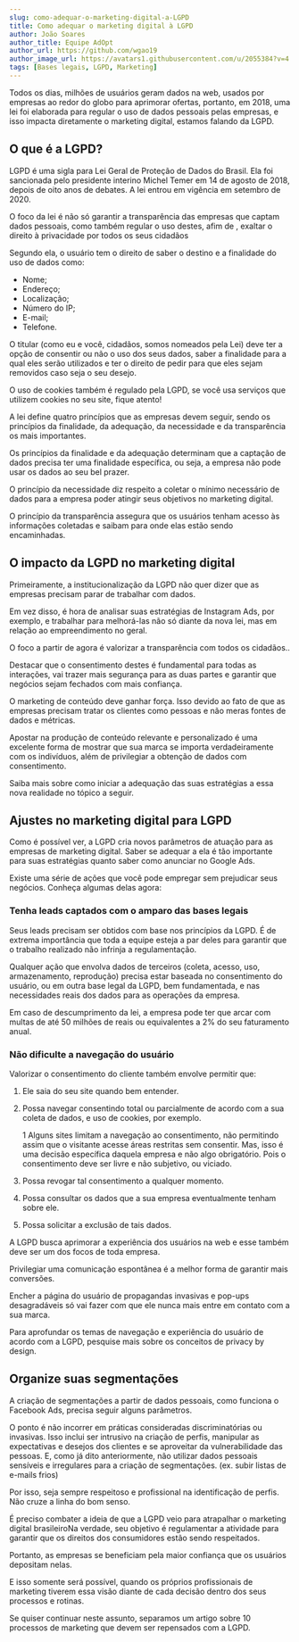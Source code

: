 ```yaml
---
slug: como-adequar-o-marketing-digital-a-LGPD
title: Como adequar o marketing digital à LGPD
author: João Soares
author_title: Equipe AdOpt
author_url: https://github.com/wgao19
author_image_url: https://avatars1.githubusercontent.com/u/2055384?v=4
tags: [Bases legais, LGPD, Marketing]
---
```


Todos os dias, milhões de usuários geram dados na web, usados por empresas ao redor do globo para aprimorar ofertas, portanto, em 2018, uma lei foi elaborada para regular o uso de dados pessoais pelas empresas, e isso impacta diretamente o marketing digital, estamos falando da LGPD.

## O que é a LGPD?

LGPD é uma sigla para Lei Geral de Proteção de Dados do Brasil. Ela foi sancionada pelo presidente interino Michel Temer em 14 de agosto de 2018, depois de oito anos de debates. A lei entrou em vigência em setembro de 2020.

O foco da lei é não só garantir a transparência das empresas que captam dados pessoais, como também regular o uso destes, afim de , exaltar o direito à privacidade por todos os seus cidadãos

Segundo ela, o usuário tem o direito de saber o destino e a finalidade do uso de dados como:

- Nome;
- Endereço;
- Localização;
- Número do IP;
- E-mail;
- Telefone.

O titular (como eu e você, cidadãos,  somos nomeados pela Lei)  deve ter a opção de consentir ou não o uso dos seus dados, saber a finalidade para a qual eles serão utilizados e ter o direito de pedir para que eles sejam removidos caso seja o seu desejo.

O uso de cookies também é regulado pela LGPD, se você usa serviços que utilizem cookies no seu site, fique atento!

A lei define quatro princípios que as empresas devem seguir, sendo os princípios da finalidade, da adequação, da necessidade e da transparência os mais importantes.

Os princípios da finalidade e da adequação determinam que a captação de dados precisa ter uma finalidade específica, ou seja, a empresa não pode usar os dados ao seu bel prazer.

O princípio da necessidade diz respeito a coletar o mínimo necessário de dados para a empresa poder atingir seus objetivos no marketing digital.

O princípio da transparência assegura que os usuários tenham acesso às informações coletadas e saibam para onde elas estão sendo encaminhadas.

## O impacto da LGPD no marketing digital
Primeiramente, a institucionalização da LGPD não quer dizer que as empresas precisam parar de trabalhar com dados.

Em vez disso, é hora de analisar suas estratégias de Instagram Ads, por exemplo, e trabalhar para melhorá-las não só diante da nova lei, mas em relação ao empreendimento no geral.

O foco a partir de agora é valorizar a transparência com todos os cidadãos..

Destacar que o consentimento destes  é fundamental para todas as interações, vai trazer mais segurança para as duas partes e garantir que negócios sejam fechados com mais confiança.

O marketing de conteúdo deve ganhar força. Isso devido ao fato de que as empresas precisam tratar os clientes como pessoas e não meras fontes de dados e métricas.

Apostar na produção de conteúdo relevante e personalizado é uma excelente forma de mostrar que sua marca se importa verdadeiramente com os indivíduos, além de privilegiar a obtenção de dados com consentimento.

Saiba mais sobre como iniciar a adequação  das suas estratégias a essa nova realidade no tópico a seguir.

## Ajustes no marketing digital para LGPD
Como é possível ver, a LGPD cria novos parâmetros de atuação para as empresas de marketing digital. Saber se adequar  a ela é tão importante para suas estratégias quanto saber como anunciar no Google Ads.

Existe uma série de ações que você pode empregar sem prejudicar seus negócios. Conheça algumas delas agora:

### Tenha leads captados com o amparo das bases legais
Seus leads precisam ser obtidos com base nos princípios da LGPD. É de extrema importância que toda a equipe esteja a par deles para garantir que o trabalho realizado não infrinja a regulamentação.

Qualquer ação que envolva dados de terceiros (coleta, acesso, uso, armazenamento, reprodução) precisa estar baseada no consentimento do usuário, ou em outra base legal da LGPD,  bem fundamentada, e nas necessidades reais dos dados para as operações da empresa.

Em caso de descumprimento da lei, a empresa pode ter que arcar com multas de até 50 milhões de reais ou equivalentes a 2% do seu faturamento anual.

### Não dificulte a navegação do usuário
Valorizar o consentimento do cliente também envolve permitir que:

1. Ele saia do seu site quando bem entender.
2. Possa navegar consentindo total ou parcialmente de acordo com a sua coleta de dados, e uso de cookies, por exemplo.
    
    1 Alguns sites limitam a navegação ao consentimento, não permitindo assim que o visitante acesse áreas restritas sem consentir. Mas, isso é uma decisão específica daquela empresa e não algo obrigatório. Pois o consentimento deve ser livre e não subjetivo, ou viciado.
3. Possa revogar tal consentimento a qualquer momento.
4. Possa consultar os dados que a sua empresa eventualmente tenham sobre ele.
5. Possa solicitar a exclusão de tais dados.

A LGPD busca aprimorar a experiência dos usuários na web e esse também deve ser um dos focos de toda empresa.

Privilegiar uma comunicação espontânea é a melhor forma de garantir mais conversões.

Encher a página do usuário de propagandas invasivas e pop-ups desagradáveis só vai fazer com que ele nunca mais entre em contato com a sua marca.

Para aprofundar os temas de navegação e experiência do usuário de acordo com a LGPD, pesquise mais sobre os conceitos de privacy by design.

## Organize suas segmentações
A criação de segmentações a partir de dados pessoais, como funciona o Facebook Ads, precisa seguir alguns parâmetros.

O ponto é não incorrer em práticas consideradas discriminatórias ou invasivas. Isso inclui ser intrusivo na criação de perfis, manipular as expectativas e desejos dos clientes e se aproveitar da vulnerabilidade das pessoas. E, como já dito anteriormente, não utilizar dados pessoais sensíveis e irregulares para a criação de segmentações. (ex. subir listas de e-mails frios)

Por isso, seja sempre respeitoso e profissional na identificação de perfis. Não cruze a linha do bom senso.

É preciso combater a ideia de que a LGPD veio para atrapalhar o marketing digital brasileiroNa verdade, seu objetivo é regulamentar a atividade para garantir que os direitos dos consumidores estão sendo respeitados.

Portanto, as empresas se beneficiam pela maior confiança que os usuários depositam nelas.

E isso somente será possível, quando os próprios profissionais de marketing tiverem essa visão diante de cada decisão dentro dos seus processos e rotinas.

Se quiser continuar neste assunto, separamos um artigo sobre 10 processos de marketing que devem ser repensados com a LGPD.
